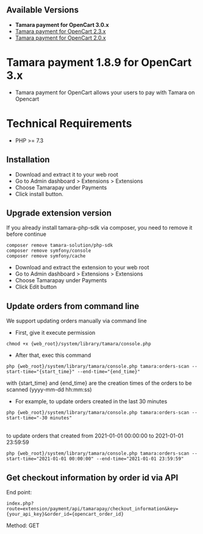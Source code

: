 ## Available Versions
* **Tamara payment for OpenCart 3.0.x**
* [Tamara payment for OpenCart 2.3.x](https://github.com/tamara-solution/opencart/tree/v2)
* [Tamara payment for OpenCart 2.0.x](https://github.com/tamara-solution/opencart/tree/v20x)

# Tamara payment 1.8.9 for OpenCart 3.x
* Tamara payment for OpenCart allows your users to pay with Tamara on Opencart

# Technical Requirements
* PHP >= 7.3

## Installation
* Download and extract it to your web root
* Go to Admin dashboard > Extensions > Extensions
* Choose Tamarapay under Payments
* Click install button.

## Upgrade extension version
If you already install tamara-php-sdk via composer, you need to remove it before continue
```text
composer remove tamara-solution/php-sdk
composer remove symfony/console
composer remove symfony/cache
```

* Download and extract the extension to your web root
* Go to Admin dashboard > Extensions > Extensions
* Choose Tamarapay under Payments
* Click Edit button

## Update orders from command line
We support updating orders manually via command line
* First, give it execute permission
```text
chmod +x {web_root}/system/library/tamara/console.php
```
* After that, exec this command
```text
php {web_root}/system/library/tamara/console.php tamara:orders-scan --start-time="{start_time}" --end-time="{end_time}"
```
with {start_time} and {end_time} are the creation times of the orders to be scanned (yyyy-mm-dd hh:mm:ss)
* For example, to update orders created in the last 30 minutes
```text
php {web_root}/system/library/tamara/console.php tamara:orders-scan --start-time="-30 minutes"
```
<br />
to update orders that created from 2021-01-01 00:00:00 to 2021-01-01 23:59:59

```text
php {web_root}/system/library/tamara/console.php tamara:orders-scan --start-time="2021-01-01 00:00:00" --end-time="2021-01-01 23:59:59"
```

## Get checkout information by order id via API
End point:
```text
index.php?route=extension/payment/api/tamarapay/checkout_information&key={your_api_key}&order_id={opencart_order_id}
```
Method: GET
